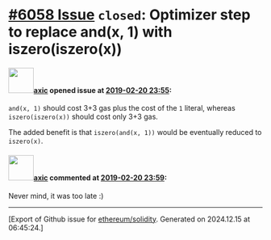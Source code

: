 # [\#6058 Issue](https://github.com/ethereum/solidity/issues/6058) `closed`: Optimizer step to replace and(x, 1) with iszero(iszero(x))

#### <img src="https://avatars.githubusercontent.com/u/20340?v=4" width="50">[axic](https://github.com/axic) opened issue at [2019-02-20 23:55](https://github.com/ethereum/solidity/issues/6058):

`and(x, 1)` should cost 3+3 gas plus the cost of the `1` literal, whereas `iszero(iszero(x))` should cost only 3+3 gas.

The added benefit is that `iszero(and(x, 1))` would be eventually reduced to `iszero(x)`.


#### <img src="https://avatars.githubusercontent.com/u/20340?v=4" width="50">[axic](https://github.com/axic) commented at [2019-02-20 23:59](https://github.com/ethereum/solidity/issues/6058#issuecomment-465804698):

Never mind, it was too late :)


-------------------------------------------------------------------------------



[Export of Github issue for [ethereum/solidity](https://github.com/ethereum/solidity). Generated on 2024.12.15 at 06:45:24.]
